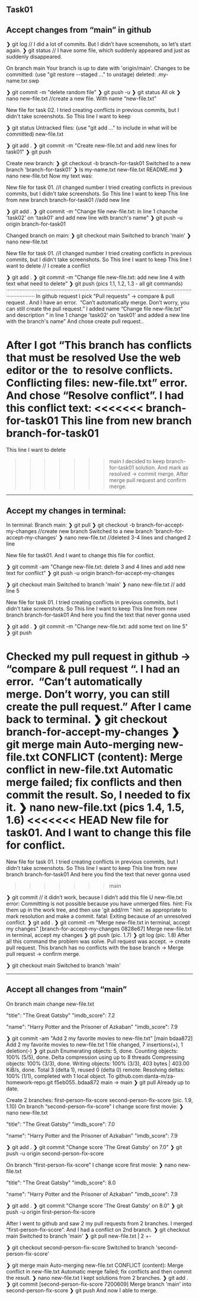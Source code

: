 Task01
------------------------------------
Accept changes from “main” in github
------------------------------------

❯ git log // I did a lot of commits. But I didn’t have screenshots, so let’s start again.
❯ git status // I have some file, which suddenly appeared and just as suddenly disappeared.

On branch main
Your branch is up to date with 'origin/main'.
Changes to be committed:
  (use "git restore --staged <file>..." to unstage)
	deleted:    .my-name.txr.swp

❯ git commit -m "delete random file" 
❯ git push -u
❯ git status
All ok
❯ nano new-file.txt //create a new file. With name “new-file.txt”

New file for task 02.
I tried creating conflicts in previous commits, but I didn't take screenshots. So
This line I want to keep

❯ git status
Untracked files:
  (use "git add <file>..." to include in what will be committed)
	new-file.txt

❯ git add .
❯ git commit -m "Create new-file.txt and add new lines for task01"
❯ git push

Create new branch:
❯ git checkout -b branch-for-task01
Switched to a new branch 'branch-for-task01'
❯ ls
my-name.txt  new-file.txt  README.md
❯ nano new-file.txt
Now my text was:

New file for task 01. //I changed number
I tried creating conflicts in previous commits, but I didn't take screenshots. So
This line I want to keep
This line from new branch branch-for-task01 //add new line

❯ git add .
❯ git commit -m "Change file new-file.txt: in line 1 chanche 'task02' on 'task01' and add new line with branch's name"
❯ git push -u origin branch-for-task01

Changed branch on main:
❯ git checkout main
Switched to branch 'main'
❯ nano new-file.txt

New file for task 01. //I changed number
I tried creating conflicts in previous commits, but I didn't take screenshots. So
This line I want to keep
This line I want to delete // I create a conflict

❯ git add .
❯ git commit -m "Change file new-file.txt: add new line 4 with text what need to delete"
❯ git push (pics 1.1, 1.2, 1.3 - all git commands)
 ···············································································································································
In github request I pick "Pull requests” → compare & pull request . And I have an error.
 “Can’t automatically merge. Don’t worry, you can still create the pull request.”
I added name “Change file new-file.txt” and description “ in line 1 change 'task02' on 'task01' and added a new line with the branch's name”
And chose create pull request..

After I got “This branch has conflicts that must be resolved
Use the web editor or the  to resolve conflicts. Conflicting files: new-file.txt” error. And chose “Resolve conflict”.
I had this conflict text:
<<<<<<< branch-for-task01
This line from new branch branch-for-task01
=======
This line I want to delete
>>>>>>> main
I decided to keep branch-for-task01 solution.
And mark as resolved → commit merge.
After merge pull request and confirm merge.

------------------------------
Accept my changes in terminal:
------------------------------
In terminal:
Branch main: 
❯ git pull
❯ git checkout -b branch-for-accept-my-changes //create new branch
Switched to a new branch 'branch-for-accept-my-changes'
❯ nano new-file.txt //deleted 3-4 lines and changed 2 line
                                                                      
New file for task01.
And I want to change this file for conflict.

❯ git commit -am "Change new-file.txt: delete 3 and 4 lines and add new text for conflict"
❯ git push -u origin branch-for-accept-my-changes

❯ git checkout main
Switched to branch 'main'
❯ nano new-file.txt // add line 5
                                                          
New file for task 01.
I tried creating conflicts in previous commits, but I didn't take screenshots. So
This line I want to keep
This line from new branch branch-for-task01
And here you find the text that never gonna used

❯ git add .
❯ git commit -m "Change new-file.txt: add some text on line 5"
❯ git push

Checked my pull request in github →  “compare & pull request “.  I had an error.
 “Can’t automatically merge. Don’t worry, you can still create the pull request.”
After I came back to terminal.
❯ git checkout branch-for-accept-my-changes
❯ git merge main 
Auto-merging new-file.txt
CONFLICT (content): Merge conflict in new-file.txt
Automatic merge failed; fix conflicts and then commit the result.
So, I needed to fix it. 
❯ nano new-file.txt (pics 1.4, 1.5, 1.6)
<<<<<<< HEAD
New file for task01.
And I want to change this file for conflict.
=======
New file for task 01.
I tried creating conflicts in previous commits, but I didn't take screenshots. So
This line I want to keep
This line from new branch branch-for-task01
And here you find the text that never gonna used
>>>>>>> main

❯ git commit // it didn’t work, because I didn’t add this file
U	new-file.txt
error: Committing is not possible because you have unmerged files.
hint: Fix them up in the work tree, and then use 'git add/rm <file>'
hint: as appropriate to mark resolution and make a commit.
fatal: Exiting because of an unresolved conflict.
❯ git add .
❯ git commit -m "Merge new-file.txt in terminal, accept my changes"
[branch-for-accept-my-changes 0828e67] Merge new-file.txt in terminal, accept my changes
❯ git push (pic. 1.7)
❯ git log (pic. 1.8)
After all this command the problem was solve. Pull request was accept. → create pull request. 
This branch has no conflicts with the base branch → Merge pull request → confirm merge.

❯ git checkout main
Switched to branch 'main'

-------------------------------
Accept all changes from “main”
-------------------------------
On branch main change new-file.txt

"title": "The Great Gatsby"
"imdb_score": 7.2

"name": "Harry Potter and the Prisoner of Azkaban"
"imdb_score": 7.9

❯ git commit -am "Add 2 my favorite movies to new-file.txt"
[main bdaa872] Add 2 my favorite movies to new-file.txt
 1 file changed, 7 insertions(+), 1 deletion(-)
❯ git push
Enumerating objects: 5, done.
Counting objects: 100% (5/5), done.
Delta compression using up to 8 threads
Compressing objects: 100% (3/3), done.
Writing objects: 100% (3/3), 403 bytes | 403.00 KiB/s, done.
Total 3 (delta 1), reused 0 (delta 0)
remote: Resolving deltas: 100% (1/1), completed with 1 local object.
To github.com:danta-m/za-homework-repo.git
   f5eb055..bdaa872  main -> main
❯ git pull
Already up to date.

Create 2 branches:
first-person-fix-score
second-person-fix-score
(pic. 1.9, 1.10)
On branch “second-person-fix-score” I change score first movie:
❯ nano new-file.txt
 
"title": "The Great Gatsby"
"imdb_score": 7.0

"name": "Harry Potter and the Prisoner of Azkaban"
"imdb_score": 7.9

❯ git add .
❯ git commit "Change score 'The Great Gatsby' on 7.0"
❯ git push -u origin second-person-fix-score


On branch “first-person-fix-score” I change score first movie:
❯ nano new-file.txt
 
"title": "The Great Gatsby"
"imdb_score": 8.0

"name": "Harry Potter and the Prisoner of Azkaban"
"imdb_score": 7.9

❯ git add .
❯ git commit "Change score 'The Great Gatsby' on 8.0"
❯ git push -u origin first-person-fix-score

After I went to github and saw 2 my pull requests from 2 branches.
 I merged “first-person-fix-score”.
And I had a conflict on 2nd branch. 
❯ git checkout main
Switched to branch 'main'
❯ git pull
 new-file.txt | 2 +-
 
❯ git checkout second-person-fix-score
Switched to branch 'second-person-fix-score'

❯ git merge main
Auto-merging new-file.txt
CONFLICT (content): Merge conflict in new-file.txt
Automatic merge failed; fix conflicts and then commit the result.
❯ nano new-file.txt
I kept solutions from 2 branches.
❯ git add .
❯ git commit
[second-person-fix-score 7200609] Merge branch 'main' into second-person-fix-score
❯ git push
And now I able to merge.

